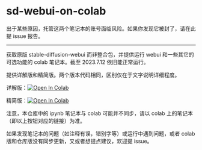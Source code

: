 # sd-webui-on-colab

出于某些原因，托管这两个笔记本的账号面临风险。如果你发现它被封了，请在此提 issue 报告。

---

获取原版 stable-diffusion-webui 而非整合包，并提供运行 webui 和一些其它的可选功能的 colab 笔记本。截至 2023.7.12 依旧能正常运行。

提供详解版和精简版。两个版本代码相同，区别仅在于文字说明详细程度。

详解版：[![Open In Colab](https://colab.research.google.com/assets/colab-badge.svg)](https://colab.research.google.com/drive/1RKn-X04sf8VtxnUECxQyPnYKOMw0j3P0)

精简版：[![Open In Colab](https://colab.research.google.com/assets/colab-badge.svg)](https://colab.research.google.com/drive/1T9uU0q31wE_rWbL46_gfScFORPNjozEK)

注意，本仓库中的 ipynb 笔记本与 colab 可能并不同步，请以 colab 上的笔记本（即以上按钮对应的链接）为准。

如果发现笔记本的问题（如注释有误，错别字等）或运行中遇到问题，或者 colab 版和仓库版没有同步更新，又或者想提点建议，欢迎提 issue。
